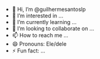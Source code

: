- 👋 Hi, I’m @guilhermesantoslp
- 👀 I’m interested in ...
- 🌱 I’m currently learning ...
- 💞️ I’m looking to collaborate on ...
- 📫 How to reach me ...
- 😄 Pronouns: Ele/dele
- ⚡ Fun fact: ...

<!---
guilhermesantoslp/guilhermesantoslp is a ✨ special ✨ repository because its `README.md` (this file) appears on your GitHub profile.
You can click the Preview link to take a look at your changes.
--->
